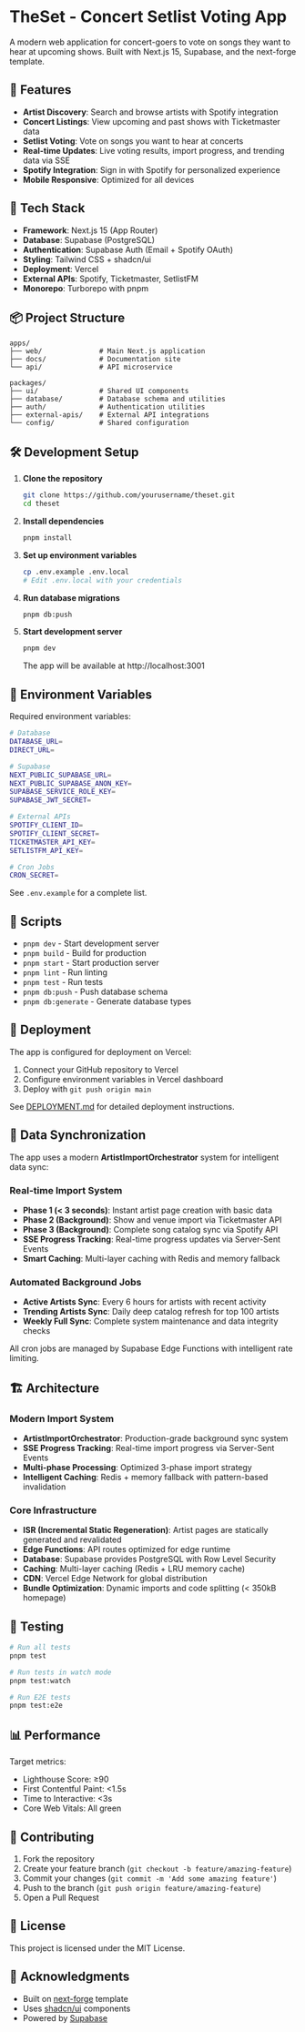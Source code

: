 # TheSet - Concert Setlist Voting App

A modern web application for concert-goers to vote on songs they want to hear at upcoming shows. Built with Next.js 15, Supabase, and the next-forge template.

## 🎸 Features

- **Artist Discovery**: Search and browse artists with Spotify integration
- **Concert Listings**: View upcoming and past shows with Ticketmaster data
- **Setlist Voting**: Vote on songs you want to hear at concerts
- **Real-time Updates**: Live voting results, import progress, and trending data via SSE
- **Spotify Integration**: Sign in with Spotify for personalized experience
- **Mobile Responsive**: Optimized for all devices

## 🚀 Tech Stack

- **Framework**: Next.js 15 (App Router)
- **Database**: Supabase (PostgreSQL)
- **Authentication**: Supabase Auth (Email + Spotify OAuth)
- **Styling**: Tailwind CSS + shadcn/ui
- **Deployment**: Vercel
- **External APIs**: Spotify, Ticketmaster, SetlistFM
- **Monorepo**: Turborepo with pnpm

## 📦 Project Structure

```
apps/
├── web/              # Main Next.js application
├── docs/             # Documentation site
└── api/              # API microservice

packages/
├── ui/               # Shared UI components
├── database/         # Database schema and utilities
├── auth/             # Authentication utilities
├── external-apis/    # External API integrations
└── config/           # Shared configuration
```

## 🛠️ Development Setup

1. **Clone the repository**
   ```bash
   git clone https://github.com/yourusername/theset.git
   cd theset
   ```

2. **Install dependencies**
   ```bash
   pnpm install
   ```

3. **Set up environment variables**
   ```bash
   cp .env.example .env.local
   # Edit .env.local with your credentials
   ```

4. **Run database migrations**
   ```bash
   pnpm db:push
   ```

5. **Start development server**
   ```bash
   pnpm dev
   ```

   The app will be available at http://localhost:3001

## 🔧 Environment Variables

Required environment variables:

```bash
# Database
DATABASE_URL=
DIRECT_URL=

# Supabase
NEXT_PUBLIC_SUPABASE_URL=
NEXT_PUBLIC_SUPABASE_ANON_KEY=
SUPABASE_SERVICE_ROLE_KEY=
SUPABASE_JWT_SECRET=

# External APIs
SPOTIFY_CLIENT_ID=
SPOTIFY_CLIENT_SECRET=
TICKETMASTER_API_KEY=
SETLISTFM_API_KEY=

# Cron Jobs
CRON_SECRET=
```

See `.env.example` for a complete list.

## 📝 Scripts

- `pnpm dev` - Start development server
- `pnpm build` - Build for production
- `pnpm start` - Start production server
- `pnpm lint` - Run linting
- `pnpm test` - Run tests
- `pnpm db:push` - Push database schema
- `pnpm db:generate` - Generate database types

## 🚀 Deployment

The app is configured for deployment on Vercel:

1. Connect your GitHub repository to Vercel
2. Configure environment variables in Vercel dashboard
3. Deploy with `git push origin main`

See [DEPLOYMENT.md](./DEPLOYMENT.md) for detailed deployment instructions.

## 🔄 Data Synchronization

The app uses a modern **ArtistImportOrchestrator** system for intelligent data sync:

### Real-time Import System
- **Phase 1 (< 3 seconds)**: Instant artist page creation with basic data
- **Phase 2 (Background)**: Show and venue import via Ticketmaster API  
- **Phase 3 (Background)**: Complete song catalog sync via Spotify API
- **SSE Progress Tracking**: Real-time progress updates via Server-Sent Events
- **Smart Caching**: Multi-layer caching with Redis and memory fallback

### Automated Background Jobs
- **Active Artists Sync**: Every 6 hours for artists with recent activity
- **Trending Artists Sync**: Daily deep catalog refresh for top 100 artists
- **Weekly Full Sync**: Complete system maintenance and data integrity checks

All cron jobs are managed by Supabase Edge Functions with intelligent rate limiting.

## 🏗️ Architecture

### Modern Import System
- **ArtistImportOrchestrator**: Production-grade background sync system
- **SSE Progress Tracking**: Real-time import progress via Server-Sent Events
- **Multi-phase Processing**: Optimized 3-phase import strategy
- **Intelligent Caching**: Redis + memory fallback with pattern-based invalidation

### Core Infrastructure  
- **ISR (Incremental Static Regeneration)**: Artist pages are statically generated and revalidated
- **Edge Functions**: API routes optimized for edge runtime
- **Database**: Supabase provides PostgreSQL with Row Level Security
- **Caching**: Multi-layer caching (Redis + LRU memory cache)
- **CDN**: Vercel Edge Network for global distribution
- **Bundle Optimization**: Dynamic imports and code splitting (< 350kB homepage)

## 🧪 Testing

```bash
# Run all tests
pnpm test

# Run tests in watch mode
pnpm test:watch

# Run E2E tests
pnpm test:e2e
```

## 📊 Performance

Target metrics:
- Lighthouse Score: ≥90
- First Contentful Paint: <1.5s
- Time to Interactive: <3s
- Core Web Vitals: All green

## 🤝 Contributing

1. Fork the repository
2. Create your feature branch (`git checkout -b feature/amazing-feature`)
3. Commit your changes (`git commit -m 'Add some amazing feature'`)
4. Push to the branch (`git push origin feature/amazing-feature`)
5. Open a Pull Request

## 📄 License

This project is licensed under the MIT License.

## 🙏 Acknowledgments

- Built on [next-forge](https://github.com/haydenbleasel/next-forge) template
- Uses [shadcn/ui](https://ui.shadcn.com/) components
- Powered by [Supabase](https://supabase.com/)